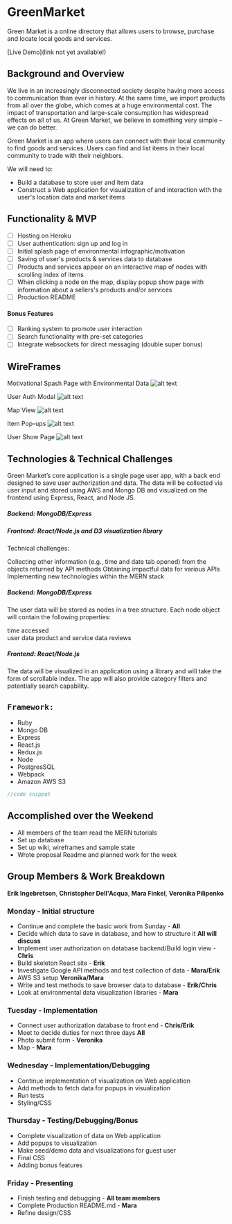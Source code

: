 # GreenMarket

Green Market is a online directory that allows users to browse, purchase and locate local goods and services.

[Live Demo](link not yet available!)

## Background and Overview

We live in an increasingly disconnected society despite having more access to communication than ever in history. At the same time, we import products from all over the globe, which comes at a huge environmental cost. The impact of transportation and large-scale consumption has widespread effects on all of us. At Green Market, we believe in something very simple – we can do better.

Green Market is an app where users can connect with their local community to find goods and services. Users can find and list items in their local community to trade with their neighbors.

We will need to: 
  * Build a database to store user and item data
  * Construct a Web application for visualization of and interaction with the user's location data and market items

## Functionality & MVP

   - [ ] Hosting on Heroku 
   - [ ] User authentication: sign up and log in
   - [ ] Initial splash page of environmental infographic/motivation
   - [ ] Saving of user's products & services data to database
   - [ ] Products and services appear on an interactive map of nodes with scrolling index of items
   - [ ] When clicking a node on the map, display popup show page with information about a sellers's products and/or services
   - [ ] Production README

#### Bonus Features
   - [ ] Ranking system to promote user interaction
   - [ ] Search functionality with pre-set categories
   - [ ] Integrate websockets for direct messaging (double super bonus)

## WireFrames

Motivational Spash Page with Environmental Data
![alt text]()

User Auth Modal
![alt text]()

Map View
![alt text]()

Item Pop-ups
![alt text]()

User Show Page
![alt text]()

## Technologies & Technical Challenges

Green Market’s core application is a single page user app, with a back end designed to save user authorization and data. The data will be collected via user input and stored using AWS and Mongo DB and visualized on the frontend using Express, React, and Node JS.

  ##### Backend: MongoDB/Express
  ##### Frontend: React/Node.js and D3 visualization library

Technical challenges: 

Collecting other information (e.g., time and date tab opened) from the objects returned by API methods
Obtaining impactful data for various APIs
Implementing new technologies within the MERN stack

##### Backend: MongoDB/Express 

The user data will be stored as nodes in a tree structure. Each node object will contain the following properties: 

time accessed  
user data
product and service data
reviews

##### Frontend: React/Node.js 

The data will be visualized in an application using a library and will take the form of scrollable index. The app will also provide category filters and potentially search capability.

## `Framework:`
* Ruby
* Mongo DB
* Express
* React.js
* Redux.js
* Node
* PostgresSQL
* Webpack
* Amazon AWS S3

```javascript
//code snippet
```

## Accomplished over the Weekend

  - All members of the team read the MERN tutorials
  - Set up database
  - Set up wiki, wireframes and sample state
  - Wrote proposal Readme and planned work for the week

## Group Members & Work Breakdown

**Erik Ingebretson**,
**Christopher Dell'Acqua**,
**Mara Finkel**,
**Veronika Pilipenko**

### Monday - Initial structure
  - Continue and complete the basic work from Sunday - **All**
  - Decide which data to save in database, and how to structure it **All will discuss**
  - Implement user authorization on database backend/Build login view - **Chris** 
  - Build skeleton React site -  **Erik**
  - Investigate Google API methods and test collection of data - **Mara/Erik**
  - AWS S3 setup **Veronika/Mara**
  - Write and test methods to save browser data to database - **Erik/Chris**
  - Look at environmental data visualization libraries - **Mara**

### Tuesday - Implementation
  - Connect user authorization database to front end - **Chris/Erik**
  - Meet to decide duties for next three days **All**
  - Photo submit form - **Veronika**
  - Map - **Mara**

### Wednesday - Implementation/Debugging
  - Continue implementation of visualization on Web application 
  - Add methods to fetch data for popups in visualization
  - Run tests
  - Styling/CSS

### Thursday - Testing/Debugging/Bonus
  - Complete visualization of data on Web application 
  - Add popups to visualization
  - Make seed/demo data and visualizations for guest user
  - Final CSS
  - Adding bonus features

### Friday - Presenting
  - Finish testing and debugging - **All team members** 
  - Complete Production README.md - **Mara** 
  - Refine design/CSS 
